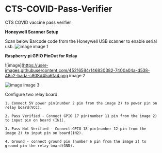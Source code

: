 # CTS-COVID-Pass-Verifier
CTS COVID vaccine pass verifier


**Honeywell Scanner Setup** 

  Scan below Barcode code from the Honeywell USB scanner to enable serial usb.
    ![image](https://user-images.githubusercontent.com/45216584/146834997-d85f0fb8-1a28-480a-a80d-5e2ddb5e11a1.png)
    image 1
    
**Raspberry pi GPIO PinOut for Relay** 

  ![image](https://user-images.githubusercontent.com/45216584/146830382-7400a04a-d538-48c2-bada-c808d45a6fa4.png
      image 2
  
  ![image](https://user-images.githubusercontent.com/45216584/146835034-e95bb36a-7bc1-44ee-ac49-26add9c0ae9e.png)
    image 3

  Configure two relay board.

    1. Connect 5V power pin(number 2 pin from the image 2) to power pin on relay board(VCC).

    2. Pass Verified - Connect GPIO 17 pin(number 11 pin from the image 2) to input pin on board (IN1).

    3. Pass Not Verified - Connect GPIO 18 pin(number 12 pin from the image 2) to input pin on board(IN2).

    4. Ground - connect ground pin (number 6 pin from the image 2) to ground pin the relay board(GND).
